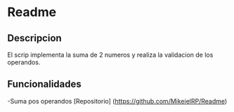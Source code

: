 # Readme
## Descripcion
El scrip implementa la suma de 2 numeros y realiza la validacion de los operandos.
## Funcionalidades
-Suma pos operandos
[Repositorio]
(https://github.com/MikeielRP/Readme)

